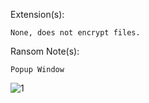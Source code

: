 Extension(s): 
```
None, does not encrypt files.
```
Ransom Note(s): 
```
Popup Window
```
![1](https://github.com/user-attachments/assets/d76fca55-bf76-4d65-9adb-df58c7221a20)
